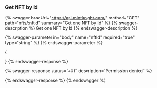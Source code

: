 
### Get NFT by id

{% swagger baseUrl="https://api.mintknight.com/" method="GET" path="nfts/:nftId" summary="Get one NFT by Id" %} {% swagger-description %} Get one NFT by Id {% endswagger-description %}

{% swagger-parameter in="body" name="nftId" required="true" type="string" %}  {% endswagger-parameter %}


{
   
}
{% endswagger-response %}

{% swagger-response status="401" description="Permission denied" %}

{% endswagger-response %} {% endswagger %}
